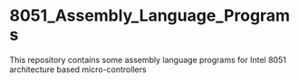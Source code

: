 # 8051_Assembly_Language_Programs
This repository contains some assembly language programs for Intel 8051 architecture based micro-controllers
